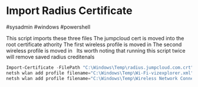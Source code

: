 # Import Radius Certificate
#sysadmin #windows #powershell 

This script imports these three files
The jumpcloud cert is moved into the root certificate athority
The first wireless profile is moved in
The second wireless profile is moved in
 
Its worth noting that running this script twice will remove saved radius creditenals

```powershell
Import-Certificate -FilePath "C:\Windows\Temp\radius.jumpcloud.com.crt" -CertStoreLocation 'Cert:\LocalMachine\Root' -Verbose
netsh wlan add profile filename="C:\Windows\Temp\Wi-Fi-vizexplorer.xml" -verbose
netsh wlan add profile filename="C:\Windows\Temp\Wireless Network Connection-vizexplorer.xml"
```